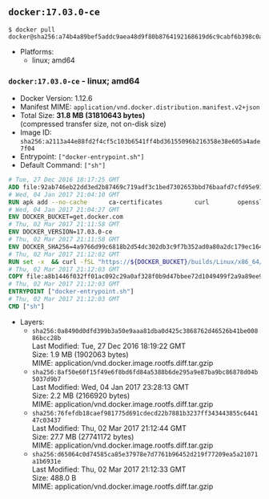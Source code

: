 ## `docker:17.03.0-ce`

```console
$ docker pull docker@sha256:a74b4a89bef5addc9aea48d9f80b8764192168619d6c9cabf6b398c0a31f8439
```

-	Platforms:
	-	linux; amd64

### `docker:17.03.0-ce` - linux; amd64

-	Docker Version: 1.12.6
-	Manifest MIME: `application/vnd.docker.distribution.manifest.v2+json`
-	Total Size: **31.8 MB (31810643 bytes)**  
	(compressed transfer size, not on-disk size)
-	Image ID: `sha256:a2113a44e88fd2f4cf5c103b6541ff4bd36155096b216358e38e605a4ade7f04`
-	Entrypoint: `["docker-entrypoint.sh"]`
-	Default Command: `["sh"]`

```dockerfile
# Tue, 27 Dec 2016 18:17:25 GMT
ADD file:92ab746eb22dd3ed2b87469c719adf3c1bed7302653bbd76baafd7cfd95e911e in / 
# Wed, 04 Jan 2017 21:04:10 GMT
RUN apk add --no-cache 		ca-certificates 		curl 		openssl
# Wed, 04 Jan 2017 21:04:27 GMT
ENV DOCKER_BUCKET=get.docker.com
# Thu, 02 Mar 2017 21:11:58 GMT
ENV DOCKER_VERSION=17.03.0-ce
# Thu, 02 Mar 2017 21:11:58 GMT
ENV DOCKER_SHA256=4a9766d99c6818b2d54dc302db3c9f7b352ad0a80a2dc179ec164a3ba29c2d3e
# Thu, 02 Mar 2017 21:12:02 GMT
RUN set -x 	&& curl -fSL "https://${DOCKER_BUCKET}/builds/Linux/x86_64/docker-${DOCKER_VERSION}.tgz" -o docker.tgz 	&& echo "${DOCKER_SHA256} *docker.tgz" | sha256sum -c - 	&& tar -xzvf docker.tgz 	&& mv docker/* /usr/local/bin/ 	&& rmdir docker 	&& rm docker.tgz 	&& docker -v
# Thu, 02 Mar 2017 21:12:03 GMT
COPY file:a8b1446f032ff01ac092c29a0af328f0b9d47bbee72d1049499f2a9a89ee988a in /usr/local/bin/ 
# Thu, 02 Mar 2017 21:12:03 GMT
ENTRYPOINT ["docker-entrypoint.sh"]
# Thu, 02 Mar 2017 21:12:03 GMT
CMD ["sh"]
```

-	Layers:
	-	`sha256:0a8490d0dfd399b3a50e9aaa81dba0d425c3868762d46526b41be00886bcc28b`  
		Last Modified: Tue, 27 Dec 2016 18:19:22 GMT  
		Size: 1.9 MB (1902063 bytes)  
		MIME: application/vnd.docker.image.rootfs.diff.tar.gzip
	-	`sha256:8af50e60f15f49e6f8bd6fd84a5388b6de295a9e87ba9bc86878d04b5037d9b7`  
		Last Modified: Wed, 04 Jan 2017 23:28:13 GMT  
		Size: 2.2 MB (2166920 bytes)  
		MIME: application/vnd.docker.image.rootfs.diff.tar.gzip
	-	`sha256:76fefdb18caef981775d691cdecd22b7881b3237ff343443855c644147c03437`  
		Last Modified: Thu, 02 Mar 2017 21:12:44 GMT  
		Size: 27.7 MB (27741172 bytes)  
		MIME: application/vnd.docker.image.rootfs.diff.tar.gzip
	-	`sha256:d65064c0d74585ca85e37978e7d7761b96452d219f77209ea5a21071a1b6931e`  
		Last Modified: Thu, 02 Mar 2017 21:12:33 GMT  
		Size: 488.0 B  
		MIME: application/vnd.docker.image.rootfs.diff.tar.gzip
